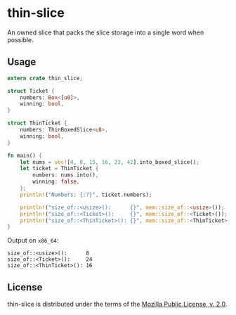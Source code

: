 # thin-slice

An owned slice that packs the slice storage into a single word when possible.

## Usage

```rust
extern crate thin_slice;

struct Ticket {
    numbers: Box<[u8]>,
    winning: bool,
}

struct ThinTicket {
    numbers: ThinBoxedSlice<u8>,
    winning: bool,
}

fn main() {
    let nums = vec![4, 8, 15, 16, 23, 42].into_boxed_slice();
    let ticket = ThinTicket {
        numbers: nums.into(),
        winning: false,
    };
    println!("Numbers: {:?}", ticket.numbers);

    println!("size_of::<usize>():      {}", mem::size_of::<usize>());
    println!("size_of::<Ticket>():     {}", mem::size_of::<Ticket>());
    println!("size_of::<ThinTicket>(): {}", mem::size_of::<ThinTicket>());
}
```

Output on `x86_64`:

```
size_of::<usize>():      8
size_of::<Ticket>():     24
size_of::<ThinTicket>(): 16
```

## License

thin-slice is distributed under the terms of the
[Mozilla Public License, v. 2.0](https://www.mozilla.org/MPL/2.0/).
